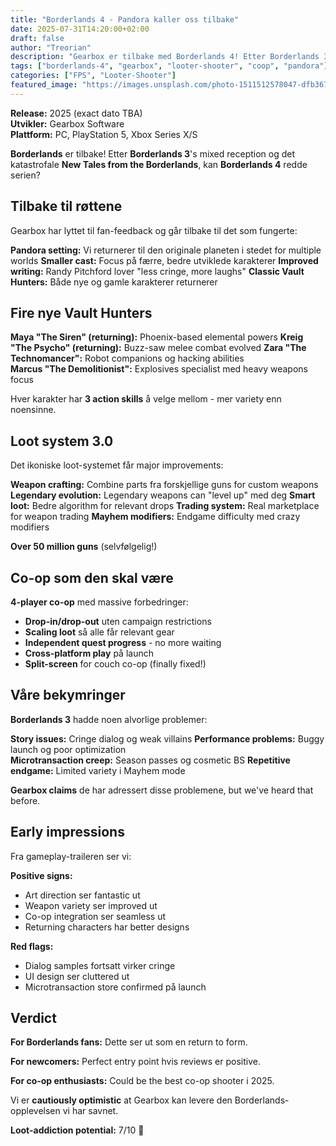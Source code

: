 ```yaml
---
title: "Borderlands 4 - Pandora kaller oss tilbake"
date: 2025-07-31T14:20:00+02:00  
draft: false
author: "Treorian"
description: "Gearbox er tilbake med Borderlands 4! Etter Borderlands 3's mixed reception, kan serien gjenvinne sin magi?"
tags: ["borderlands-4", "gearbox", "looter-shooter", "coop", "pandora"]
categories: ["FPS", "Looter-Shooter"]
featured_image: "https://images.unsplash.com/photo-1511512578047-dfb367046420?w=800"
---
```


**Release:** 2025 (exact dato TBA)  
**Utvikler:** Gearbox Software  
**Plattform:** PC, PlayStation 5, Xbox Series X/S  

**Borderlands** er tilbake! Etter **Borderlands 3**'s mixed reception og det katastrofale **New Tales from the Borderlands**, kan **Borderlands 4** redde serien?

## Tilbake til røttene

Gearbox har lyttet til fan-feedback og går tilbake til det som fungerte:

**Pandora setting:** Vi returnerer til den originale planeten i stedet for multiple worlds
**Smaller cast:** Focus på færre, bedre utviklede karakterer
**Improved writing:** Randy Pitchford lover "less cringe, more laughs"
**Classic Vault Hunters:** Både nye og gamle karakterer returnerer

## Fire nye Vault Hunters

**Maya "The Siren" (returning):** Phoenix-based elemental powers
**Kreig "The Psycho" (returning):** Buzz-saw melee combat evolved
**Zara "The Technomancer":** Robot companions og hacking abilities  
**Marcus "The Demolitionist":** Explosives specialist med heavy weapons focus

Hver karakter har **3 action skills** å velge mellom - mer variety enn noensinne.

## Loot system 3.0

Det ikoniske loot-systemet får major improvements:

**Weapon crafting:** Combine parts fra forskjellige guns for custom weapons
**Legendary evolution:** Legendary weapons can "level up" med deg
**Smart loot:** Bedre algorithm for relevant drops
**Trading system:** Real marketplace for weapon trading
**Mayhem modifiers:** Endgame difficulty med crazy modifiers

**Over 50 million guns** (selvfølgelig!)

## Co-op som den skal være

**4-player co-op** med massive forbedringer:
- **Drop-in/drop-out** uten campaign restrictions
- **Scaling loot** så alle får relevant gear
- **Independent quest progress** - no more waiting
- **Cross-platform play** på launch
- **Split-screen** for couch co-op (finally fixed!)

## Våre bekymringer

**Borderlands 3** hadde noen alvorlige problemer:

**Story issues:** Cringe dialog og weak villains
**Performance problems:** Buggy launch og poor optimization  
**Microtransaction creep:** Season passes og cosmetic BS
**Repetitive endgame:** Limited variety i Mayhem mode

**Gearbox claims** de har adressert disse problemene, but we've heard that before.

## Early impressions

Fra gameplay-traileren ser vi:

**Positive signs:**
- Art direction ser fantastic ut
- Weapon variety ser improved ut
- Co-op integration ser seamless ut
- Returning characters har better designs

**Red flags:**
- Dialog samples fortsatt virker cringe
- UI design ser cluttered ut  
- Microtransaction store confirmed på launch

## Verdict

**For Borderlands fans:** Dette ser ut som en return to form.

**For newcomers:** Perfect entry point hvis reviews er positive.

**For co-op enthusiasts:** Could be the best co-op shooter i 2025.

Vi er **cautiously optimistic** at Gearbox kan levere den Borderlands-opplevelsen vi har savnet.

**Loot-addiction potential:** 7/10 💎